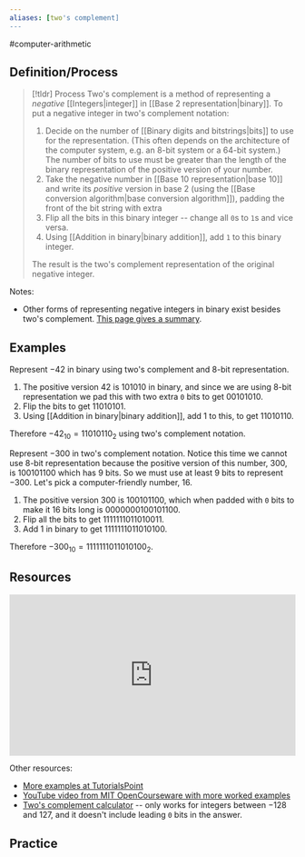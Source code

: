```yaml
---
aliases: [two's complement]
--- 
```


#computer-arithmetic 

## Definition/Process 

> [!tldr] Process
> Two's complement is a method of representing a *negative* [[Integers|integer]] in [[Base 2 representation|binary]]. To put a negative integer in two's complement notation: 
> 1. Decide on the number of [[Binary digits and bitstrings|bits]] to use for the representation. (This often depends on the architecture of the computer system, e.g. an 8-bit system or a 64-bit system.) The number of bits to use must be greater than the length of the binary representation of the positive version of your number. 
> 2. Take the negative number in [[Base 10 representation|base 10]] and write its *positive* version in base 2 (using the [[Base conversion algorithm|base conversion algorithm]]), padding the front of the bit string with extra 
> 3. Flip all the bits in this binary integer -- change all `0`s to `1`s and vice versa. 
> 4. Using [[Addition in binary|binary addition]], add `1` to this binary integer. 
> 
> The result is the two's complement representation of the original negative integer. 
>

Notes: 
- Other forms of representing negative integers in binary exist besides two's complement. [This page gives a summary](https://www.geeksforgeeks.org/representation-of-negative-binary-numbers/). 

## Examples 

Represent $-42$ in binary using two's complement and 8-bit representation. 

1. The positive version $42$ is $101010$ in binary, and since we are using 8-bit representation we pad this with two extra `0` bits to get $00101010$. 
2. Flip the bits to get $11010101$. 
3. Using [[Addition in binary|binary addition]], add $1$ to this, to get $11010110$. 

Therefore $-42_{10} = 11010110_2$ using two's complement notation. 

Represent $-300$ in two's complement notation. Notice this time we cannot use 8-bit representation because the positive version of this number, 300, is $100101100$ which has 9 bits. So we must use at least 9 bits to represent $-300$. Let's pick a computer-friendly number, 16. 

1. The positive version $300$ is $100101100$, which when padded with `0` bits to make it 16 bits long is $0000000100101100$. 
2. Flip all the bits to get $1111111011010011$. 
3. Add $1$ in binary to get $1111111011010100$. 

Therefore $-300_{10} = 1111111011010100_2$. 

## Resources 

<div style="padding:56.25% 0 0 0;position:relative;"><iframe src="https://player.vimeo.com/video/583067547?badge=0&amp;autopause=0&amp;player_id=0&amp;app_id=58479" frameborder="0" allow="autoplay; fullscreen; picture-in-picture" allowfullscreen style="position:absolute;top:0;left:0;width:100%;height:100%;" title="Screencast 1.9: Two's complement representation"></iframe></div>


Other resources: 
- [More examples at TutorialsPoint](https://www.tutorialspoint.com/two-s-complement)
- [YouTube video from MIT OpenCourseware with more worked examples](https://www.youtube.com/watch?v=m_G3z-C1C2g)
- [Two's complement calculator](https://www.easycalculation.com/twos-complement.php) -- only works for integers between $-128$ and $127$, and it doesn't include leading `0` bits in the answer. 

## Practice 
